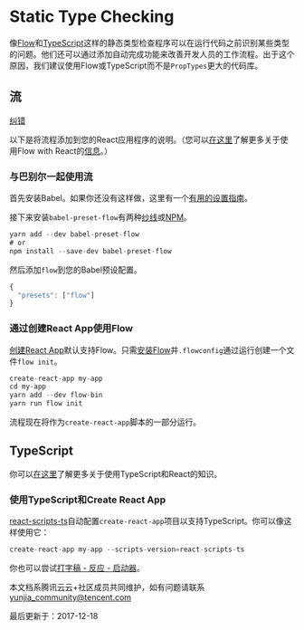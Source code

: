 # Static Type Checking

像[Flow](https://flowtype.org/)和[TypeScript](https://www.typescriptlang.org/)这样的静态类型检查程序可以在运行代码之前识别某些类型的问题。他们还可以通过添加自动完成功能来改善开发人员的工作流程。出于这个原因，我们建议使用Flow或TypeScript而不是`PropTypes`更大的代码库。

## 流

[纠错](javascript:;)

以下是将流程添加到您的React应用程序的说明。（您可以[在这里](https://flow.org/en/docs/react/)了解更多关于使用Flow with React的[信息](https://flow.org/en/docs/react/)。）

### 与巴别尔一起使用流

首先安装Babel。如果你还没有这样做，这里有一个[有用的设置指南](http://babeljs.io/docs/setup/)。

接下来安装`babel-preset-flow`有两种[纱线](https://yarnpkg.com/)或[NPM](https://www.npmjs.com/)。

```javascript
yarn add --dev babel-preset-flow
# or
npm install --save-dev babel-preset-flow
```

然后添加`flow`到您的Babel预设配置。

```javascript
{
  "presets": ["flow"]
}
```

### 通过创建React App使用Flow

[创建React App](https://github.com/facebookincubator/create-react-app)默认支持Flow。只需[安装Flow](https://flow.org/en/docs/install/)并`.flowconfig`通过运行创建一个文件`flow init`。

```javascript
create-react-app my-app
cd my-app
yarn add --dev flow-bin
yarn run flow init
```

流程现在将作为`create-react-app`脚本的一部分运行。

## TypeScript

你可以[在这里](https://github.com/Microsoft/TypeScript-React-Starter#typescript-react-starter)了解更多关于使用TypeScript和React的知识。

### 使用TypeScript和Create React App

[react-scripts-ts](https://www.npmjs.com/package/react-scripts-ts)自动配置`create-react-app`项目以支持TypeScript。你可以像这样使用它：

```javascript
create-react-app my-app --scripts-version=react-scripts-ts
```

你也可以尝试[打字稿 - 反应 - 启动器](https://github.com/Microsoft/TypeScript-React-Starter#typescript-react-starter)。

本文档系腾讯云云+社区成员共同维护，如有问题请联系 yunjia_community@tencent.com

最后更新于：2017-12-18